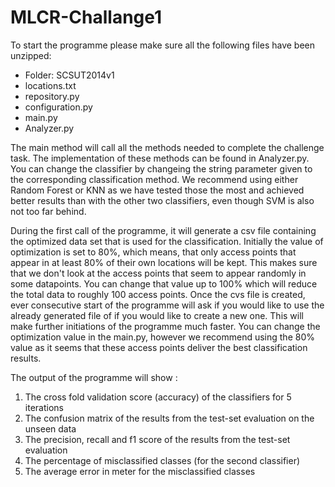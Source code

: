 # MLCR-Challange1

To start the programme please make sure all the following files have been unzipped:

- Folder: SCSUT2014v1
- locations.txt
- repository.py
- configuration.py
- main.py
- Analyzer.py

The main method will call all the methods needed to complete the challenge task. The implementation of these methods can be found in Analyzer.py. You can change the classifier by changeing the string parameter given to the corresponding classification method. We recommend using either Random Forest or KNN as we have tested those the most and achieved better results than with the other two classifiers, even though SVM is also not too far behind.

During the first call of the programme, it will generate a csv file containing the optimized data set that is used for the classification. Initially the value of optimization is set to 80%, which means, that only access points that appear in at least 80% of their own locations will be kept. This makes sure that we don't look at the access points that seem to appear randomly in some datapoints. You can change that value up to 100% which will reduce the total data to roughly 100 access points. Once the cvs file is created, ever consecutive start of the programme will ask if you would like to use the already generated file of if you would like to create a new one. This will make further initiations of the programme much faster. You can change the optimization value in the main.py, however we recommend using the 80% value as it seems that these access points deliver the best classification results. 

The output of the programme will show :

1. The cross fold validation score (accuracy) of the classifiers for 5 iterations
2. The confusion matrix of the results from the test-set evaluation on the unseen data
3. The precision, recall and f1 score of the results from the test-set evaluation
4. The percentage of misclassified classes (for the second classifier)
5. The average error in meter for the misclassified classes 
